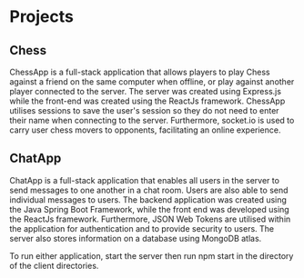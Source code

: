 # Projects

## Chess

ChessApp is a full-stack application that allows players to play Chess against a friend on the same computer when offline, or play against another player connected to the server. The server was created using Express.js while the front-end was created using the ReactJs framework. ChessApp utilises sessions to save the user's session so they do not need to enter their name when connecting to the server. Furthermore, socket.io is used to carry user chess movers to opponents, facilitating an online experience.

## ChatApp

ChatApp is a full-stack application that enables all users in the server to send messages to one another in a chat room. Users are also able to send individual messages to users. The backend application was created using the Java Spring Boot Framework, while the front end was developed using the ReactJs framework. Furthermore, JSON Web Tokens are utilised within the application for authentication and to provide security to users. The server also stores information on a database using MongoDB atlas.


To run either application, start the server then run npm start in the directory of the client directories.
